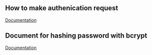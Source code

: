 ## How to make authenication request
[Documentation](https://github.com/bear/python-twitter/blob/master/get_access_token.py)

## Document for hashing password with bcrypt
[Documentation](https://pythonise.com/articles/python-password-hashing-bcrypt)